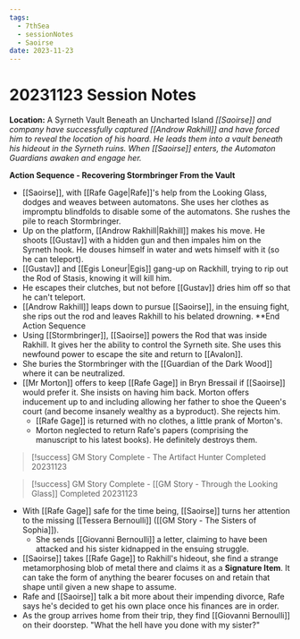 ```yaml
---
tags:
  - 7thSea
  - sessionNotes
  - Saoirse
date: 2023-11-23
---
```

# 20231123 Session Notes
**Location:** A Syrneth Vault Beneath an Uncharted Island
*[[Saoirse]] and company have successfully captured [[Androw Rakhill]] and have forced him to reveal the location of his hoard.  He leads them into a vault beneath his hideout in the Syrneth ruins.  When [[Saoirse]] enters, the Automaton Guardians awaken and engage her.*

**Action Sequence - Recovering Stormbringer From the Vault**
- [[Saoirse]], with [[Rafe Gage|Rafe]]'s help from the Looking Glass, dodges and weaves between automatons.  She uses her clothes as impromptu blindfolds to disable some of the automatons.  She rushes the pile to reach Stormbringer.
- Up on the platform, [[Androw Rakhill|Rakhill]] makes his move.  He shoots [[Gustav]] with a hidden gun and then impales him on the Syrneth hook.  He douses himself in water and wets himself with it (so he can teleport).
- [[Gustav]] and [[Egis Loneur|Egis]] gang-up on Rackhill, trying to rip out the Rod of Stasis, knowing it will kill him.
- He escapes their clutches, but not before [[Gustav]] dries him off so that he can't teleport.
- [[Androw Rakhill]] leaps down to pursue [[Saoirse]], in the ensuing fight, she rips out the rod and leaves Rakhill to his belated drowning.
**End Action Sequence
- Using [[Stormbringer]], [[Saoirse]] powers the Rod that was inside Rakhill.  It gives her the ability to control the Syrneth site.  She uses this newfound power to escape the site and return to [[Avalon]].
- She buries the Stormbringer with the [[Guardian of the Dark Wood]] where it can be neutralized.
- [[Mr Morton]] offers to keep [[Rafe Gage]] in Bryn Bressail if [[Saoirse]] would prefer it.  She insists on having him back.  Morton offers inducement up to and including allowing her father to shoe the Queen's court (and become insanely wealthy as a byproduct).  She rejects him.
	- [[Rafe Gage]] is returned with no clothes, a little prank of Morton's.
	- Morton neglected to return Rafe's papers (comprising the manuscript to his latest books).  He definitely destroys them.
> [!success] GM Story Complete - The Artifact Hunter
> Completed 20231123

> [!success] GM Story Complete - [[GM Story - Through the Looking Glass]]
> Completed 20231123
- With [[Rafe Gage]] safe for the time being, [[Saoirse]] turns her attention to the missing [[Tessera Bernoulli]] ([[GM Story - The Sisters of Sophia]]).
	- She sends [[Giovanni Bernoulli]] a letter, claiming to have been attacked and his sister kidnapped in the ensuing struggle.
- [[Saoirse]] takes [[Rafe Gage]] to Rakhill's hideout, she find a strange metamorphosing blob of metal there and claims it as a **Signature Item**.  It can take the form of anything the bearer focuses on and retain that shape until given a new shape to assume.
- Rafe and [[Saoirse]] talk a bit more about their impending divorce, Rafe says he's decided to get his own place once his finances are in order.
- As the group arrives home from their trip, they find [[Giovanni Bernoulli]] on their doorstep.  "What the hell have you done with my sister?"